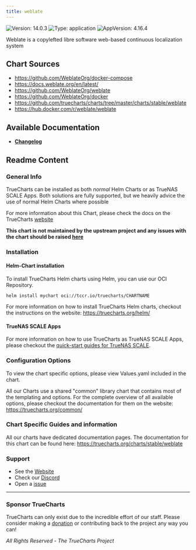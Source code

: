 ```yaml
---
title: weblate
---
```


![Version: 14.0.3](https://img.shields.io/badge/Version-14.0.3-informational?style=flat-square) ![Type: application](https://img.shields.io/badge/Type-application-informational?style=flat-square) ![AppVersion: 4.16.4](https://img.shields.io/badge/AppVersion-4.16.4-informational?style=flat-square)

Weblate is a copylefted libre software web-based continuous localization system

## Chart Sources

- https://github.com/WeblateOrg/docker-compose
- https://docs.weblate.org/en/latest/
- https://github.com/WeblateOrg/weblate
- https://github.com/WeblateOrg/docker
- https://github.com/truecharts/charts/tree/master/charts/stable/weblate
- https://hub.docker.com/r/weblate/weblate

## Available Documentation

- [**Changelog**](./changelog)

## Readme Content


### General Info

TrueCharts can be installed as both _normal_ Helm Charts or as TrueNAS SCALE Apps.
Both solutions are fully supported, but we heavily advice the use of normal Helm Charts where possible

For more information about this Chart, please check the docs on the TrueCharts [website](https://truecharts.org/charts/stable/weblate)

**This chart is not maintained by the upstream project and any issues with the chart should be raised [here](https://github.com/truecharts/charts/issues/new/choose)**

### Installation

#### Helm-Chart installation

To install TrueCharts Helm charts using Helm, you can use our OCI Repository.

`helm install mychart oci://tccr.io/truecharts/CHARTNAME`

For more information on how to install TrueCharts Helm charts, checkout the instructions on the website: https://truecharts.org/helm/


#### TrueNAS SCALE Apps

For more information on how to use TrueCharts as TrueNAS SCALE Apps, please checkout the [quick-start guides for TrueNAS SCALE](https://truecharts.org/scale/guides/scale-intro).

### Configuration Options

To view the chart specific options, please view Values.yaml included in the chart.

All our Charts use a shared "common" library chart that contains most of the templating and options.
For the complete overview of all available options, please checkout the documentation for them on the website: https://truecharts.org/common/

### Chart Specific Guides and information

All our charts have dedicated documentation pages.
The documentation for this chart can be found here:
https://truecharts.org/charts/stable/weblate

### Support


- See the [Website](https://truecharts.org)
- Check our [Discord](https://discord.gg/tVsPTHWTtr)
- Open a [issue](https://github.com/truecharts/charts/issues/new/choose)

---

### Sponsor TrueCharts

TrueCharts can only exist due to the incredible effort of our staff.
Please consider making a [donation](https://truecharts.org/general/sponsor) or contributing back to the project any way you can!

_All Rights Reserved - The TrueCharts Project_

